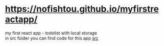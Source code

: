 # https://nofishtou.github.io/myfirstreactapp/
my first react app - todolist with local storage<br/>
in src foider you can find code for this app <a href ="https://github.com/nofishtou/myfirstreactapp/tree/master/src"> src </a>
